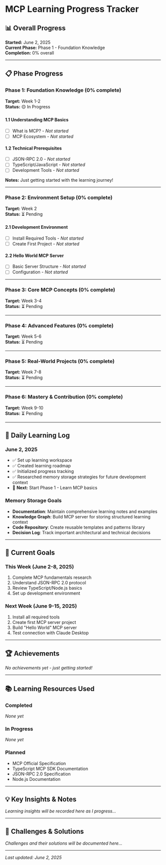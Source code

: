 # MCP Learning Progress Tracker

## 📊 Overall Progress
**Started:** June 2, 2025  
**Current Phase:** Phase 1 - Foundation Knowledge  
**Completion:** 0% overall

---

## 📋 Phase Progress

### Phase 1: Foundation Knowledge (0% complete)
**Target:** Week 1-2  
**Status:** 🟡 In Progress

#### 1.1 Understanding MCP Basics
- [ ] What is MCP? - *Not started*
- [ ] MCP Ecosystem - *Not started*

#### 1.2 Technical Prerequisites  
- [ ] JSON-RPC 2.0 - *Not started*
- [ ] TypeScript/JavaScript - *Not started*
- [ ] Development Tools - *Not started*

**Notes:** Just getting started with the learning journey!

---

### Phase 2: Environment Setup (0% complete)
**Target:** Week 2  
**Status:** ⏳ Pending

#### 2.1 Development Environment
- [ ] Install Required Tools - *Not started*
- [ ] Create First Project - *Not started*

#### 2.2 Hello World MCP Server
- [ ] Basic Server Structure - *Not started*
- [ ] Configuration - *Not started*

---

### Phase 3: Core MCP Concepts (0% complete)
**Target:** Week 3-4  
**Status:** ⏳ Pending

---

### Phase 4: Advanced Features (0% complete)
**Target:** Week 5-6  
**Status:** ⏳ Pending

---

### Phase 5: Real-World Projects (0% complete)
**Target:** Week 7-8  
**Status:** ⏳ Pending

---

### Phase 6: Mastery & Contribution (0% complete)
**Target:** Week 9-10  
**Status:** ⏳ Pending

---

## 📝 Daily Learning Log

### June 2, 2025
- ✅ Set up learning workspace
- ✅ Created learning roadmap
- ✅ Initialized progress tracking
- ✅ Researched memory storage strategies for future development context
- 🎯 **Next:** Start Phase 1 - Learn MCP basics

### Memory Storage Goals
- **Documentation**: Maintain comprehensive learning notes and examples
- **Knowledge Graph**: Build MCP server for storing structured learning context
- **Code Repository**: Create reusable templates and patterns library
- **Decision Log**: Track important architectural and technical decisions

---

## 🎯 Current Goals

### This Week (June 2-8, 2025)
1. Complete MCP fundamentals research
2. Understand JSON-RPC 2.0 protocol
3. Review TypeScript/Node.js basics
4. Set up development environment

### Next Week (June 9-15, 2025)
1. Install all required tools
2. Create first MCP server project
3. Build "Hello World" MCP server
4. Test connection with Claude Desktop

---

## 🏆 Achievements

*No achievements yet - just getting started!*

---

## 📚 Learning Resources Used

### Completed
*None yet*

### In Progress
*None yet*

### Planned
- MCP Official Specification
- TypeScript MCP SDK Documentation
- JSON-RPC 2.0 Specification
- Node.js Documentation

---

## 💡 Key Insights & Notes

*Learning insights will be recorded here as I progress...*

---

## 🚧 Challenges & Solutions

*Challenges and their solutions will be documented here...*

---

*Last updated: June 2, 2025*
